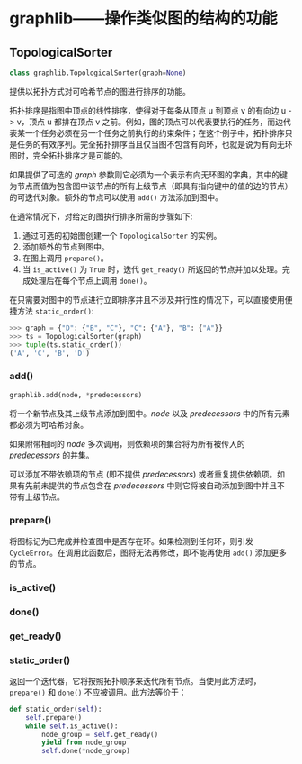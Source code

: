 # graphlib——操作类似图的结构的功能

## TopologicalSorter

```python
class graphlib.TopologicalSorter(graph=None)
```

提供以拓扑方式对可哈希节点的图进行排序的功能。

拓扑排序是指图中顶点的线性排序，使得对于每条从顶点 u 到顶点 v 的有向边 u -> v，顶点 u 都排在顶点 v 之前。例如，图的顶点可以代表要执行的任务，而边代表某一个任务必须在另一个任务之前执行的约束条件；在这个例子中，拓扑排序只是任务的有效序列。完全拓扑排序当且仅当图不包含有向环，也就是说为有向无环图时，完全拓扑排序才是可能的。

如果提供了可选的 *graph* 参数则它必须为一个表示有向无环图的字典，其中的键为节点而值为包含图中该节点的所有上级节点（即具有指向键中的值的边的节点）的可迭代对象。额外的节点可以使用 `add()` 方法添加到图中。

在通常情况下，对给定的图执行排序所需的步骤如下:

1. 通过可选的初始图创建一个 `TopologicalSorter` 的实例。
1. 添加额外的节点到图中。
1. 在图上调用 `prepare()`。
1. 当 `is_active()` 为 `True` 时，迭代 `get_ready()` 所返回的节点并加以处理。完成处理后在每个节点上调用 `done()`。

在只需要对图中的节点进行立即排序并且不涉及并行性的情况下，可以直接使用便捷方法 `static_order()`:

```python
>>> graph = {"D": {"B", "C"}, "C": {"A"}, "B": {"A"}}
>>> ts = TopologicalSorter(graph)
>>> tuple(ts.static_order())
('A', 'C', 'B', 'D')
```

### add()

```python
graphlib.add(node, *predecessors)
```

将一个新节点及其上级节点添加到图中。*node* 以及 *predecessors* 中的所有元素都必须为可哈希对象。

如果附带相同的 *node* 多次调用，则依赖项的集合将为所有被传入的 *predecessors* 的并集。

可以添加不带依赖项的节点 (即不提供 *predecessors*) 或者重复提供依赖项。如果有先前未提供的节点包含在 *predecessors* 中则它将被自动添加到图中并且不带有上级节点。

### prepare()

将图标记为已完成并检查图中是否存在环。如果检测到任何环，则引发 `CycleError`。在调用此函数后，图将无法再修改，即不能再使用 `add()` 添加更多的节点。

### is_active()

### done()

### get_ready()

### static_order()

返回一个迭代器，它将按照拓扑顺序来迭代所有节点。当使用此方法时，`prepare()` 和 `done()` 不应被调用。此方法等价于：

```python
def static_order(self):
    self.prepare()
    while self.is_active():
        node_group = self.get_ready()
        yield from node_group
        self.done(*node_group)
```
